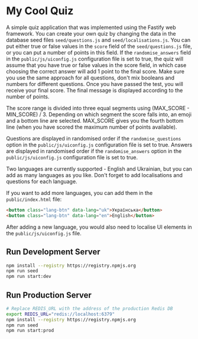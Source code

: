 # My Cool Quiz

A simple quiz application that was implemented using the Fastify web framework. You can create your own quiz by changing the data in the database seed files `seed/questions.js` and `seed/localisations.js`. You can put either true or false values in the `score` field of the `seed/questions.js` file, or you can put a number of points in this field. If the `randomise_answers` field in the `public/js/uiconfig.js` configuration file is set to true, the quiz will assume that you have true or false values in the score field, in which case choosing the correct answer will add 1 point to the final score. Make sure you use the same approach for all questions, don't mix booleans and numbers for different questions. Once you have passed the test, you will receive your final score. The final message is displayed according to the number of points.

The score range is divided into three equal segments using (MAX_SCORE - MIN_SCORE) / 3. Depending on which segment the score falls into, an emoji and a bottom line are selected. MAX_SCORE gives you the fourth bottom line (when you have scored the maximum number of points available).

Questions are displayed in randomised order if the `randomise_questions` option in the `public/js/uiconfig.js` configuration file is set to true. Answers are displayed in randomised order if the `randomise_answers` option in the `public/js/uiconfig.js` configuration file is set to true.

Two languages are currently supported - English and Ukrainian, but you can add as many languages as you like. Don't forget to add localisations and questions for each language.

If you want to add more languages, you can add them in the `public/index.html` file:

```html
<button class="lang-btn" data-lang="uk">Українська</button>
<button class="lang-btn" data-lang="en">English</button>
```

After adding a new language, you would also need to localise UI elements in the `public/js/uiconfig.js` file.

## Run Development Server

```sh
npm install --registry https://registry.npmjs.org
npm run seed
npm run start:dev
```

## Run Production Server

```sh
# Replace REDIS_URL with the address of the production Redis DB
export REDIS_URL="redis://localhost:6379"
npm install --registry https://registry.npmjs.org
npm run seed
npm run start:prod
```
